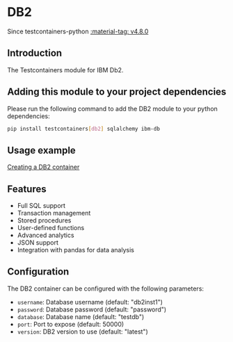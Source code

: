 # DB2

Since testcontainers-python <a href="https://github.com/testcontainers/testcontainers-python/releases/tag/v4.8.0"><span class="tc-version">:material-tag: v4.8.0</span></a>

## Introduction

The Testcontainers module for IBM Db2.

## Adding this module to your project dependencies

Please run the following command to add the DB2 module to your python dependencies:

```bash
pip install testcontainers[db2] sqlalchemy ibm-db
```

## Usage example

<!--codeinclude-->

[Creating a DB2 container](../../modules/db2/example_basic.py)

<!--/codeinclude-->

## Features

- Full SQL support
- Transaction management
- Stored procedures
- User-defined functions
- Advanced analytics
- JSON support
- Integration with pandas for data analysis

## Configuration

The DB2 container can be configured with the following parameters:

- `username`: Database username (default: "db2inst1")
- `password`: Database password (default: "password")
- `database`: Database name (default: "testdb")
- `port`: Port to expose (default: 50000)
- `version`: DB2 version to use (default: "latest")
